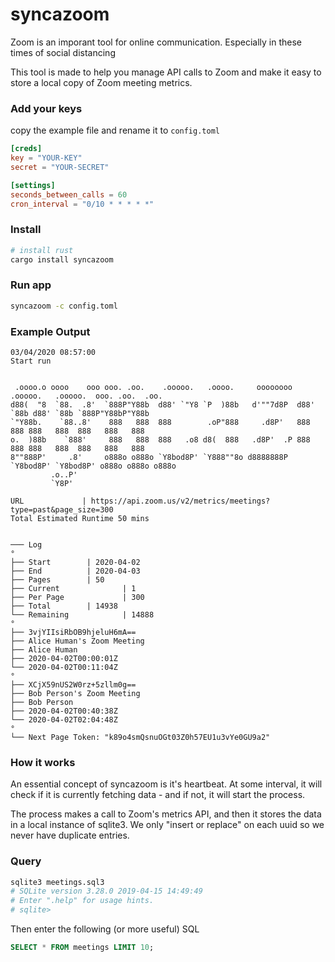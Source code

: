 # syncazoom

Zoom is an imporant tool for online communication. Especially in these times of social distancing

This tool is made to help you manage API calls to Zoom and make it easy to store a local copy of Zoom meeting metrics.

### Add your keys

copy the example file and rename it to `config.toml`
```toml
[creds]
key = "YOUR-KEY"
secret = "YOUR-SECRET"

[settings]
seconds_between_calls = 60
cron_interval = "0/10 * * * * *"
```

### Install
```bash
# install rust
cargo install syncazoom
```


### Run app
```bash
syncazoom -c config.toml
```


### Example Output
```
03/04/2020 08:57:00
Start run
                                                                                                     
                                                                                                      
 .oooo.o oooo    ooo ooo. .oo.    .ooooo.   .oooo.     oooooooo  .ooooo.   .ooooo.  ooo. .oo.  .oo.   
d88(  "8  `88.  .8'  `888P"Y88b  d88' `"Y8 `P  )88b   d'""7d8P  d88' `88b d88' `88b `888P"Y88bP"Y88b  
`"Y88b.    `88..8'    888   888  888        .oP"888     .d8P'   888   888 888   888  888   888   888  
o.  )88b    `888'     888   888  888   .o8 d8(  888   .d8P'  .P 888   888 888   888  888   888   888  
8""888P'     .8'     o888o o888o `Y8bod8P' `Y888""8o d8888888P  `Y8bod8P' `Y8bod8P' o888o o888o o888o 
         .o..P'                                                                                       
         `Y8P'                                                                                        

URL 		 	| https://api.zoom.us/v2/metrics/meetings?type=past&page_size=300
Total Estimated Runtime 50 mins


─── Log
°
├── Start 	 	 | 2020-04-02
├── End 	 	 | 2020-04-03
├── Pages 	 	 | 50
├── Current 	         | 1
├── Per Page 	         | 300
├── Total 	 	 | 14938
└── Remaining 	         | 14888
°
├── 3vjYIIsiRbOB9hjeluH6mA==
├── Alice Human's Zoom Meeting
├── Alice Human
├── 2020-04-02T00:00:01Z
└── 2020-04-02T00:11:04Z
°
├── XCjX59nUS2W0rz+5zllm0g==
├── Bob Person's Zoom Meeting
├── Bob Person
├── 2020-04-02T00:40:38Z
└── 2020-04-02T02:04:48Z
°
└── Next Page Token: "k89o4smQsnuOGt03Z0h57EU1u3vYe0GU9a2"
```

### How it works

An essential concept of syncazoom is it's heartbeat. At some interval, it will check if it is currently fetching data - and if not, it will start the process. 

The process makes a call to Zoom's metrics API, and then it stores the data in a local instance of sqlite3. We only "insert or replace" on each uuid so we never have duplicate entries.

### Query
```bash
sqlite3 meetings.sql3 
# SQLite version 3.28.0 2019-04-15 14:49:49
# Enter ".help" for usage hints.
# sqlite> 
```

Then enter the following (or more useful) SQL
```sql
SELECT * FROM meetings LIMIT 10;
```
